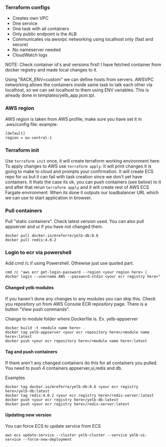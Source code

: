 ### Terraform configs

- Creates own VPC
- One service
- One task with all containers
- Only public endpoint is the ALB
- Communicates via awsvpc networking using localhost only (fast and secure)
- No nameserver needed
- CloudWatch logs

NOTE: Check container id's and versions first!
I have fetched container from docker registry and made local changes to it.

Using "RACK_ENV=custom" we can define hosts from servers.
AWSVPC networking allows the containers inside same task to talk each other via localhost, so
we can set localhost to them using ENV variables.
This is already done in templates/yelb_app.json.tpl.

### AWS region

AWS region is taken from AWS profile, make sure you have set it in .aws/config file:
example:

```
[default]
region = eu-central-1
```

### Terraform init

Use `terraform init` once, it will create terraform working environment here.
To apply changes to AWS use `terraform apply`. It will print changes it is going to make to cloud and prompts your confirmation.
It will create ECS repo for us but it can fail with task creation since we don't yet have containers.
It thats the case its ok, you can push containers (see below) to it and after that rerun `terraform apply` and
it will create rest of AWS ECS Fargate environment.
When its done it outputs our loadbalancer URL which we can use to start application in browser.

### Pull containers

Pull "static containers". Check latest version used. You can also pull appserver and ui if you have not changed them.

```
docker pull docker.io/mreferre/yelb-db:0.6
docker pull redis:4.0.2
```

### Login to ecr via powershell

Add cmd /c if using Powershell. Othewise just use quoted part.

```
cmd /c "aws ecr get-login-password --region <your region here> | docker login --username AWS --password-stdin <your ecr registry here>"
```

#### Changed yelb modules

If you haven't done any changes to any modules you can skip this.
Check you repository uri from AWS Console ECR repository page.
There is a button "View push commands".

Change to module folder where Dockerfile is. Ex. yelb-appserver

```
docker build -t <module name here> .
docker tag yelb-appserver <your ecr repository here>/<module name here>:latest
docker push <your ecr repository here>/<module name here>:latest
```

#### Tag and push containers

If there aren't any changed containers do this for all containers you pulled.
You need to push 4 containers appserver,ui,redis and db.

Examples

```
docker tag docker.io/mreferre/yelb-db:0.6 <your ecr registry here>/yelb-db:latest
docker tag redis:4.0.2 <your ecr registry here>/redis-server:latest
docker push <your ecr registry here>/yelb-db:latest
docker push <your ecr registry here>/redis-server:latest
```

#### Updating new version

You can force ECS to update service from ECS

```
aws ecs update-service --cluster yelb-cluster --service yelb-ui-service --force-new-deployment
```
